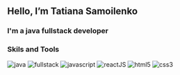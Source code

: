 ## Hello, I’m Tatiana Samoilenko
### I'm a java fullstack developer

### Skils and Tools
![java](https://img.shields.io/badge/Java-090909?style=flat-square&logo=Java)
![fullstack](https://img.shields.io/badge/fullstack-090909?style=flat-square&logo=fullstack)
![javascript](https://img.shields.io/badge/JS-090909?style=flat-square&logo=JS)
![reactJS](https://img.shields.io/badge/React-090909?style=flat-square&logo=react)
![html5](https://img.shields.io/badge/HTML5-090909?style=flat-square&logo=HTML5)
![css3](https://img.shields.io/badge/CSS3-090909??style=flat-square&logo=CSS3)



<!---
TatiSam/TatiSam is a ✨ special ✨ repository because its `README.md` (this file) appears on your GitHub profile.
You can click the Preview link to take a look at your changes.
--->
